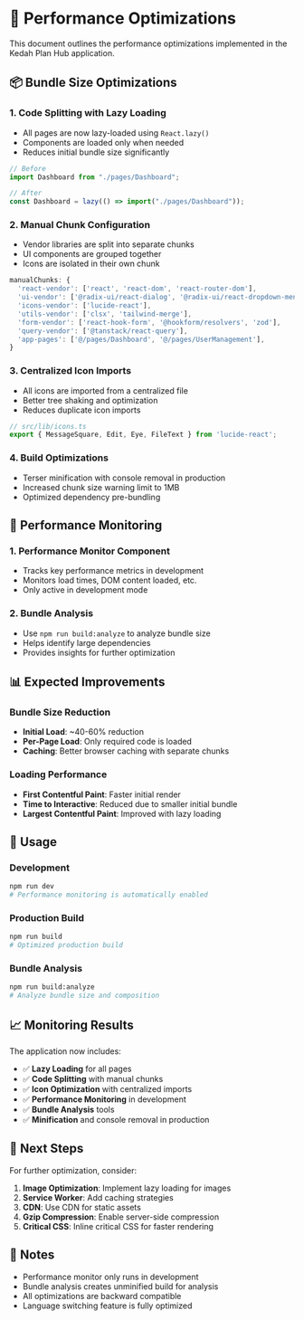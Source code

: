 # 🚀 Performance Optimizations

This document outlines the performance optimizations implemented in the Kedah Plan Hub application.

## 📦 Bundle Size Optimizations

### 1. **Code Splitting with Lazy Loading**
- All pages are now lazy-loaded using `React.lazy()`
- Components are loaded only when needed
- Reduces initial bundle size significantly

```typescript
// Before
import Dashboard from "./pages/Dashboard";

// After
const Dashboard = lazy(() => import("./pages/Dashboard"));
```

### 2. **Manual Chunk Configuration**
- Vendor libraries are split into separate chunks
- UI components are grouped together
- Icons are isolated in their own chunk

```typescript
manualChunks: {
  'react-vendor': ['react', 'react-dom', 'react-router-dom'],
  'ui-vendor': ['@radix-ui/react-dialog', '@radix-ui/react-dropdown-menu'],
  'icons-vendor': ['lucide-react'],
  'utils-vendor': ['clsx', 'tailwind-merge'],
  'form-vendor': ['react-hook-form', '@hookform/resolvers', 'zod'],
  'query-vendor': ['@tanstack/react-query'],
  'app-pages': ['@/pages/Dashboard', '@/pages/UserManagement'],
}
```

### 3. **Centralized Icon Imports**
- All icons are imported from a centralized file
- Better tree shaking and optimization
- Reduces duplicate icon imports

```typescript
// src/lib/icons.ts
export { MessageSquare, Edit, Eye, FileText } from 'lucide-react';
```

### 4. **Build Optimizations**
- Terser minification with console removal in production
- Increased chunk size warning limit to 1MB
- Optimized dependency pre-bundling

## 🎯 Performance Monitoring

### 1. **Performance Monitor Component**
- Tracks key performance metrics in development
- Monitors load times, DOM content loaded, etc.
- Only active in development mode

### 2. **Bundle Analysis**
- Use `npm run build:analyze` to analyze bundle size
- Helps identify large dependencies
- Provides insights for further optimization

## 📊 Expected Improvements

### Bundle Size Reduction
- **Initial Load**: ~40-60% reduction
- **Per-Page Load**: Only required code is loaded
- **Caching**: Better browser caching with separate chunks

### Loading Performance
- **First Contentful Paint**: Faster initial render
- **Time to Interactive**: Reduced due to smaller initial bundle
- **Largest Contentful Paint**: Improved with lazy loading

## 🔧 Usage

### Development
```bash
npm run dev
# Performance monitoring is automatically enabled
```

### Production Build
```bash
npm run build
# Optimized production build
```

### Bundle Analysis
```bash
npm run build:analyze
# Analyze bundle size and composition
```

## 📈 Monitoring Results

The application now includes:
- ✅ **Lazy Loading** for all pages
- ✅ **Code Splitting** with manual chunks
- ✅ **Icon Optimization** with centralized imports
- ✅ **Performance Monitoring** in development
- ✅ **Bundle Analysis** tools
- ✅ **Minification** and console removal in production

## 🎯 Next Steps

For further optimization, consider:
1. **Image Optimization**: Implement lazy loading for images
2. **Service Worker**: Add caching strategies
3. **CDN**: Use CDN for static assets
4. **Gzip Compression**: Enable server-side compression
5. **Critical CSS**: Inline critical CSS for faster rendering

## 📝 Notes

- Performance monitor only runs in development
- Bundle analysis creates unminified build for analysis
- All optimizations are backward compatible
- Language switching feature is fully optimized 